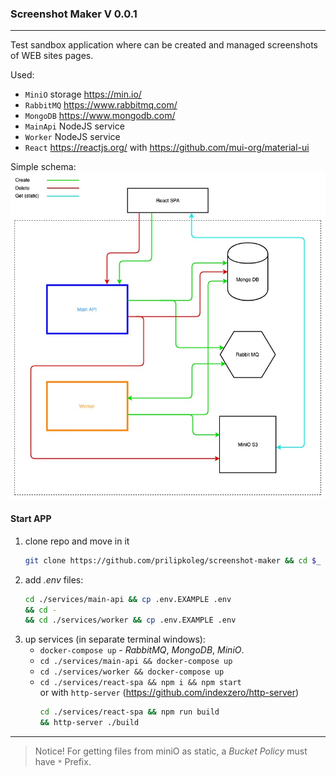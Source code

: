 ### Screenshot Maker V 0.0.1

----

Test sandbox application where can be created and managed screenshots of WEB sites pages.

Used:
- `MiniO` storage https://min.io/
- `RabbitMQ` https://www.rabbitmq.com/
- `MongoDB` https://www.mongodb.com/
- `MainApi` NodeJS service
- `Worker` NodeJS service
- `React` https://reactjs.org/ with https://github.com/mui-org/material-ui

Simple schema:
![Screenshot-Maker](Screenshot-Maker.jpg)

#### Start APP

1. clone repo and move in it 
    ```sh
    git clone https://github.com/prilipkoleg/screenshot-maker && cd $_
    ```
2. add _.env_ files:
    ```sh
    cd ./services/main-api && cp .env.EXAMPLE .env
    && cd -
    && cd ./services/worker && cp .env.EXAMPLE .env
    ```
3. up services (in separate terminal windows):
    - `docker-compose up` - _RabbitMQ_, _MongoDB_, _MiniO_.
    - `cd ./services/main-api && docker-compose up`
    - `cd ./services/worker && docker-compose up`
    - `cd ./services/react-spa && npm i && npm start`
        <br>or with `http-server` (https://github.com/indexzero/http-server)
        ```sh
        cd ./services/react-spa && npm run build
        && http-server ./build
        ```
     
---

> Notice! For getting files from miniO as static, a *Bucket Policy* must have `*` Prefix. 